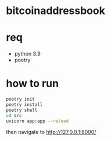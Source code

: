 # bitcoinaddressbook

# req
* python 3.9
* poetry

# how to run
```bash
poetry init
poetry install
poetry shell
cd src
uvicorn app:app --reload
```
then navigate to http://127.0.0.1:8000/
